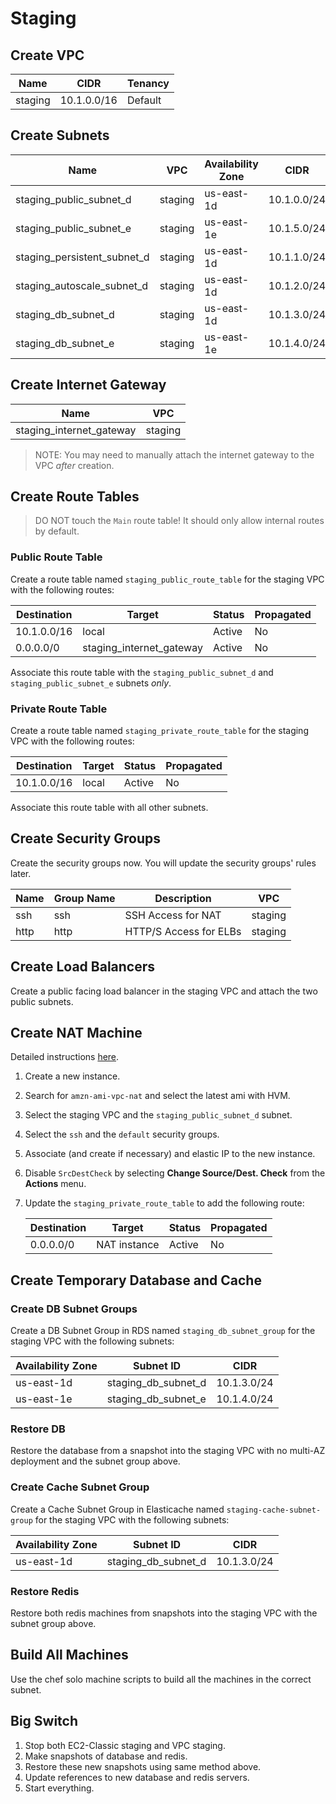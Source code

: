 # Staging

## Create VPC

Name | CIDR | Tenancy
---- | ---- | -------
staging | 10.1.0.0/16 | Default

## Create Subnets

Name | VPC | Availability Zone | CIDR
---- | --- | ----------------- | ----
staging_public_subnet_d | staging | us-east-1d | 10.1.0.0/24
staging_public_subnet_e | staging | us-east-1e | 10.1.5.0/24
staging_persistent_subnet_d | staging | us-east-1d | 10.1.1.0/24
staging_autoscale_subnet_d | staging | us-east-1d | 10.1.2.0/24
staging_db_subnet_d | staging | us-east-1d | 10.1.3.0/24
staging_db_subnet_e | staging | us-east-1e | 10.1.4.0/24

## Create Internet Gateway

Name | VPC
---- | ---
staging_internet_gateway | staging

> NOTE: You may need to manually attach the internet gateway to the VPC *after* creation.

## Create Route Tables

> DO NOT touch the `Main` route table! It should only allow internal routes by default.

### Public Route Table

Create a route table named `staging_public_route_table` for the staging VPC with the following routes:

Destination | Target | Status | Propagated
----------- | ------ | ------ | ----------
10.1.0.0/16 | local  | Active | No
0.0.0.0/0   | staging_internet_gateway | Active | No

Associate this route table with the `staging_public_subnet_d` and `staging_public_subnet_e` subnets *only*.

### Private Route Table

Create a route table named `staging_private_route_table` for the staging VPC with the following routes:

Destination | Target | Status | Propagated
----------- | ------ | ------ | ----------
10.1.0.0/16 | local  | Active | No

Associate this route table with all other subnets.

## Create Security Groups

Create the security groups now. You will update the security groups' rules later.

Name | Group Name | Description | VPC
---- | ---------- | ----------- | ---
ssh  | ssh | SSH Access for NAT | staging
http | http | HTTP/S Access for ELBs | staging

## Create Load Balancers

Create a public facing load balancer in the staging VPC and attach the two public subnets.

## Create NAT Machine

Detailed instructions [here](http://docs.aws.amazon.com/AmazonVPC/latest/UserGuide/VPC_NAT_Instance.html#NATSG).

1. Create a new instance.
1. Search for `amzn-ami-vpc-nat` and select the latest ami with HVM.
1. Select the staging VPC and the `staging_public_subnet_d` subnet.
1. Select the `ssh` and the `default` security groups.
1. Associate (and create if necessary) and elastic IP to the new instance.
1. Disable `SrcDestCheck` by selecting **Change Source/Dest. Check** from the **Actions** menu.
1. Update the `staging_private_route_table` to add the following route:

    Destination | Target | Status | Propagated
    ----------- | ------ | ------ | ----------
    0.0.0.0/0   | NAT instance | Active | No

## Create Temporary Database and Cache

### Create DB Subnet Groups

Create a DB Subnet Group in RDS named `staging_db_subnet_group` for the staging VPC with the following subnets:

Availability Zone | Subnet ID | CIDR
----------------- | --------- | ----
us-east-1d | staging_db_subnet_d | 10.1.3.0/24
us-east-1e | staging_db_subnet_e | 10.1.4.0/24

### Restore DB

Restore the database from a snapshot into the staging VPC with no multi-AZ deployment and the subnet group above.

### Create Cache Subnet Group

Create a Cache Subnet Group in Elasticache named `staging-cache-subnet-group` for the staging VPC with the following subnets:

Availability Zone | Subnet ID | CIDR
----------------- | --------- | ----
us-east-1d | staging_db_subnet_d | 10.1.3.0/24

### Restore Redis

Restore both redis machines from snapshots into the staging VPC with the subnet group above.

## Build All Machines

Use the chef solo machine scripts to build all the machines in the correct subnet.

## Big Switch

1. Stop both EC2-Classic staging and VPC staging.
1. Make snapshots of database and redis.
1. Restore these new snapshots using same method above.
1. Update references to new database and redis servers.
1. Start everything.
